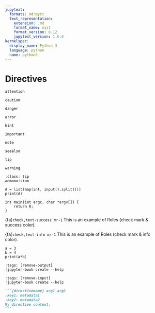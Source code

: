 ```yaml
---
jupytext:
  formats: md:myst
  text_representation:
    extension: .md
    format_name: myst
    format_version: 0.12
    jupytext_version: 1.6.0
kernelspec:
  display_name: Python 3
  language: python
  name: python3
---
```



# Directives

```{attention}
attention
```

```{caution}
caution
```

```{danger}
danger
```

```{error}
error
```

```{hint}
hint
```

```{important}
important
```

```{note}
note
```

```{seealso}
seealso
```

```{tip}
tip
```

```{warning}
warning
```

```{admonition} tip
:class: tip
admonoition
```

```{code-block} python
A = list(map(int, input().split()))
print(A)
```

```{code-block} cpp
int main(int argc, char *argv[]) {
    return 0;
}
```


{fa}`check,text-success mr-1` This is an example of Roles (check mark & success color).

{fa}`check,text-info mr-1` This is an example of Roles (check mark & info color).


```{code-cell} 
a = 3
b = 4
print(a*b)
```

```{code-cell} 
:tags: [remove-output]
!jupyter-book create --help
```

```{code-cell} 
:tags: [remove-input]
!jupyter-book create --help
```

````md
```{directivename} arg1 arg2
:key1: metadata1
:key2: metadata2
My directive content.
```
````